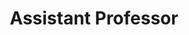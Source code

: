 ---
first_name: Phillip
last_name: Fry
title: "Assistant Professor"
department: ["Unknown"]
research_interests: [cryogenics, sleep studies]
photo: /assets/img/people/phillip_fry.jpg
email: philip_fry@gmail.com
link: 
orcid: 0000-0002-6207-7068
---